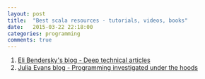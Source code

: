 ```yaml
---
layout: post
title:  "Best scala resources - tutorials, videos, books"
date:   2015-03-22 22:18:00
categories: programming
comments: true
---
```

1. [Eli Bendersky's blog - Deep technical articles](http://eli.thegreenplace.net/tag/articles)
1. [Julia Evans blog - Programming investigated under the hoods](http://jvns.ca/)
